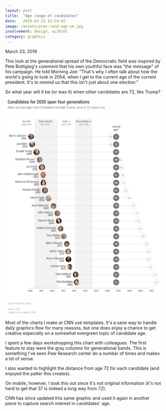 ```yaml
---
layout: post
title:  "Age range of candidates"
date:   2019-03-23 15:54:02
image: /assets/pres-cand-age-sm.jpg
involvement: design, ai2html
category: graphics
---
```


<p class="date" markdown="1">
March 23, 2019
</p>

This look at the generational spread of the Democratic field was inspired by Pete Buttigieg's comment that his own youthful face was "the message" of his campaign. He told Morning Joe: "That's why I often talk about how the world's going to look in 2054, when I get to the current age of the current president. It's to remind us that this isn't just about one election." 

So what year will it be (or was it) when other candidates are 72, like Trump?

[![](/assets/pres-cand-age.png)](https://www.cnn.com/2019/03/23/politics/2020-presidential-race-generation-gap/index.html)

Most of the charts I make at CNN use templates. It's a sane way to handle daily graphics flow for many reasons, but one does enjoy a chance to get creative especially on a somewhat evergreen topic of candidate age.

I spent a few days workshopping this chart with colleagues. The first feature to stay were the gray columns for generational bands. This is something I've seen Pew Research center do a number of times and makes a lot of sense.

I also wanted to highlight the distance from age 72 for each candidate (and enjoyed the patter this creates). 

On mobile, however, I took this out since it's not original information (it's not hard to get that 37 is indeed a long way from 72).

CNN has since updated this same graphic and used it again in another piece to capture search interest in candidates' age.

